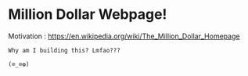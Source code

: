 # Million Dollar Webpage!


Motivation : https://en.wikipedia.org/wiki/The_Million_Dollar_Homepage

```
Why am I building this? Lmfao???

(⊙_⊙✿)
```